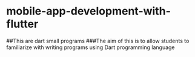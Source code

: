 # mobile-app-development-with-flutter
##This are dart small programs
###The aim of this is to allow students to familiarize with writing programs using Dart programming 
language
